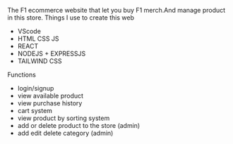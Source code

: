 The F1 ecommerce website that let you buy F1 merch.And manage product in this store.
Things I use to create this web
  - VScode
  - HTML CSS JS
  - REACT
  - NODEJS + EXPRESSJS
  - TAILWIND CSS

Functions
  - login/signup
  - view available product
  - view purchase history
  - cart system
  - view product by sorting system
  - add or delete product to the store (admin)
  - add edit delete category (admin)
    

